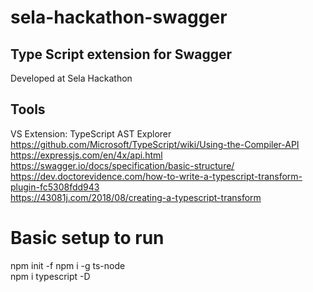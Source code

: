 # sela-hackathon-swagger  
## Type Script extension for Swagger
Developed at Sela Hackathon

## Tools
VS Extension: TypeScript AST Explorer  
https://github.com/Microsoft/TypeScript/wiki/Using-the-Compiler-API  
https://expressjs.com/en/4x/api.html  
https://swagger.io/docs/specification/basic-structure/  
https://dev.doctorevidence.com/how-to-write-a-typescript-transform-plugin-fc5308fdd943  
https://43081j.com/2018/08/creating-a-typescript-transform  

# Basic setup to run
npm init -f
npm i -g ts-node  
npm i typescript -D  
